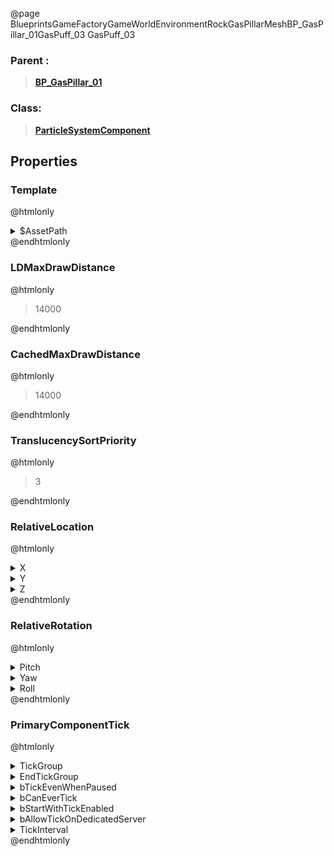 @page BlueprintsGameFactoryGameWorldEnvironmentRockGasPillarMeshBP_GasPillar_01GasPuff_03 GasPuff_03
### Parent :
<b><a href="_blueprints_game_factory_game_world_environment_rock_gas_pillar_mesh_b_p__gas_pillar_01.html"><blockquote>BP_GasPillar_01</blockquote></a></b>
### Class:
<b><a href="_class_script_particle_system_component.html"><blockquote>ParticleSystemComponent</blockquote></a></b>
## Properties
### Template
@htmlonly
<details>
 <summary>$AssetPath</summary>
<b><a href="_blueprints_game_factory_game_world_environment_rock_gas_pillar_particle_gas_puff_01.html"><blockquote>GasPuff_01</blockquote></a></b>
</details>
@endhtmlonly

### LDMaxDrawDistance
@htmlonly
<blockquote>14000</blockquote>
@endhtmlonly

### CachedMaxDrawDistance
@htmlonly
<blockquote>14000</blockquote>
@endhtmlonly

### TranslucencySortPriority
@htmlonly
<blockquote>3</blockquote>
@endhtmlonly

### RelativeLocation
@htmlonly
<details>
 <summary>X</summary>
<blockquote>-33.384185791015625</blockquote>
</details>
<details>
 <summary>Y</summary>
<blockquote>-5.017187118530273</blockquote>
</details>
<details>
 <summary>Z</summary>
<blockquote>1302.1519775390625</blockquote>
</details>
@endhtmlonly

### RelativeRotation
@htmlonly
<details>
 <summary>Pitch</summary>
<blockquote>34.581748962402344</blockquote>
</details>
<details>
 <summary>Yaw</summary>
<blockquote>167.117431640625</blockquote>
</details>
<details>
 <summary>Roll</summary>
<blockquote>-6.970714569091797</blockquote>
</details>
@endhtmlonly

### PrimaryComponentTick
@htmlonly
<details>
 <summary>TickGroup</summary>
<blockquote>2</blockquote>
</details>
<details>
 <summary>EndTickGroup</summary>
<blockquote>0</blockquote>
</details>
<details>
 <summary>bTickEvenWhenPaused</summary>
<blockquote>False</blockquote>
</details>
<details>
 <summary>bCanEverTick</summary>
<blockquote>True</blockquote>
</details>
<details>
 <summary>bStartWithTickEnabled</summary>
<blockquote>False</blockquote>
</details>
<details>
 <summary>bAllowTickOnDedicatedServer</summary>
<blockquote>False</blockquote>
</details>
<details>
 <summary>TickInterval</summary>
<blockquote>0</blockquote>
</details>
@endhtmlonly

